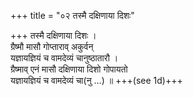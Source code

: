 +++
title = "०२ तस्मै दक्षिणाया दिशः"

+++
तस्मै दक्षिणाया दिशः ।  
ग्रैष्मौ मासौ गोप्ताराव् अकुर्वन्  
यज्ञायज्ञियं च वामदेव्यं चानुष्ठातारौ ।  
ग्रैष्माव् एनं मासौ दक्षिणाया दिशो गोपायतो  
यज्ञायज्ञियं च वामदेव्यं चा(नु …) ॥ +++(see 1d)+++